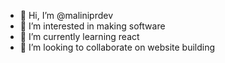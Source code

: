- 👋 Hi, I’m @maliniprdev
- 👀 I’m interested in making software
- 🌱 I’m currently learning react
- 💞️ I’m looking to collaborate on website building


<!---
maliniprdev/maliniprdev is a ✨ special ✨ repository because its `README.md` (this file) appears on your GitHub profile.
You can click the Preview link to take a look at your changes.
--->
